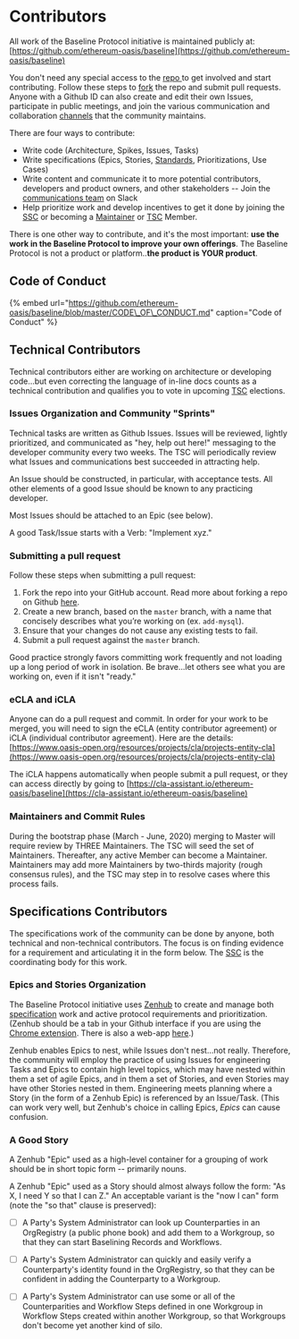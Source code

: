 # Contributors

All work of the Baseline Protocol initiative is maintained publicly at: [https://github.com/ethereum-oasis/baseline](https://github.com/ethereum-oasis/baseline)

You don't need any special access to the [repo ](https://github.com/ethereum-oasis/baseline) to get involved and start contributing.  Follow these steps to [fork](contributors.md#submitting-a-pull-request) the repo and submit pull requests. Anyone with a Github ID can also create and edit their own Issues, participate in public meetings, and join the various communication and collaboration [channels](community.md#connecting-with-each-other-directly) that the community maintains.

There are four ways to contribute: 

* Write code \(Architecture, Spikes, Issues, Tasks\)
* Write specifications \(Epics, Stories, [Standards](../baseline-protocol/standards/), Prioritizations, Use Cases\)
* Write content and communicate it to more potential contributors, developers and product owners, and other stakeholders -- Join the [communications team](https://ethereum-baseline.slack.com/archives/C011NCZ2ES1) on Slack
* Help prioritize work and develop incentives to get it done by joining the [SSC](ssc.md) or becoming a [Maintainer](members.md) or [TSC](tsc.md) Member.

There is one other way to contribute, and it's the most important: **use the work in the Baseline Protocol to improve your own offerings**. The Baseline Protocol is not a product or platform..**the product is YOUR product**. 

## Code of Conduct

{% embed url="https://github.com/ethereum-oasis/baseline/blob/master/CODE\_OF\_CONDUCT.md" caption="Code of Conduct" %}

## Technical Contributors

Technical contributors either are working on architecture or developing code...but even correcting the language of in-line docs counts as a technical contribution and qualifies you to vote in upcoming [TSC](community-leaders.md#your-technical-steering-committee) elections.

### Issues Organization and Community "Sprints"

Technical tasks are written as Github Issues. Issues will be reviewed, lightly prioritized, and communicated as "hey, help out here!" messaging to the developer community every two weeks. The TSC will periodically review what Issues and communications best succeeded in attracting help.

An Issue should be constructed, in particular, with acceptance tests. All other elements of a good Issue should be known to any practicing developer. 

Most Issues should be attached to an Epic \(see below\).

A good Task/Issue starts with a Verb: "Implement xyz."

### Submitting a pull request <a id="submitting-a-pull-request"></a>

Follow these steps when submitting a pull request:

1. Fork the repo into your GitHub account. Read more about forking a repo on Github [here](https://help.github.com/articles/fork-a-repo/).
2. Create a new branch, based on the `master` branch, with a name that concisely describes what you’re working on \(ex. `add-mysql`\).
3. Ensure that your changes do not cause any existing tests to fail.
4. Submit a pull request against the `master` branch.

Good practice strongly favors committing work frequently and not loading up a long period of work in isolation. Be brave...let others see what you are working on, even if it isn't "ready."

### eCLA and iCLA

Anyone can do a pull request and commit. In order for your work to be merged, you will need to sign the eCLA \(entity contributor agreement\) or iCLA \(individual contributor agreement\). Here are the details: [https://www.oasis-open.org/resources/projects/cla/projects-entity-cla](https://www.oasis-open.org/resources/projects/cla/projects-entity-cla)

The iCLA happens automatically when people submit a pull request, or they can access directly by going to [https://cla-assistant.io/ethereum-oasis/baseline](https://cla-assistant.io/ethereum-oasis/baseline)

### Maintainers and Commit Rules

During the bootstrap phase \(March - June, 2020\) merging to Master will require review by THREE Maintainers. The TSC will seed the set of Maintainers. Thereafter, any active Member can become a Maintainer. Maintainers may add more Maintainers by two-thirds majority \(rough consensus rules\), and the TSC may step in to resolve cases where this process fails. 

## Specifications Contributors

The specifications work of the community can be done by anyone, both technical and non-technical contributors. The focus is on finding evidence for a requirement and articulating it in the form below. The [SSC](community-leaders.md#your-specifications-steering-committee) is the coordinating body for this work.

### Epics and Stories Organization

The Baseline Protocol initiative uses [Zenhub](https://app.zenhub.com/workspaces/baseline-5e713dc4f555144d9d6d17f6/roadmap) to create and manage both [specification](https://github.com/ethereum-oasis/baseline/tree/master/radish34/ui#workspaces/baseline-5e713dc4f555144d9d6d17f6/roadmap?repos=239590893) work and active protocol requirements and prioritization. \(Zenhub should be a tab in your Github interface if you are using the [Chrome extension](https://chrome.google.com/webstore/detail/zenhub-for-github/ogcgkffhplmphkaahpmffcafajaocjbd?hl=en-US). There is also a web-app [here](https://app.zenhub.com/workspaces/baseline-5e713dc4f555144d9d6d17f6/roadmap).\)

Zenhub enables Epics to nest, while Issues don't nest...not really.  Therefore, the community will employ the practice of using Issues for engineering Tasks and Epics to contain high level topics, which may have nested within them a set of agile Epics, and in them a set of Stories, and even Stories may have other Stories nested in them.  Engineering meets planning where a Story \(in the form of a Zenhub Epic\) is referenced by an Issue/Task. \(This can work very well, but Zenhub's choice in calling Epics, _Epics_ can cause confusion.

### A Good Story

A Zenhub "Epic" used as a high-level container for a grouping of work should be in short topic form -- primarily nouns.

A Zenhub "Epic" used as a Story should almost always follow the form: "As X, I need Y so that I can Z."  An acceptable variant is the "now I can" form \(note the "so that" clause is preserved\): 

* [ ] A  Party's System Administrator can look up Counterparties in an OrgRegistry \(a public phone book\) and add them to a Workgroup, so that they can start Baselining Records and Workflows.
* [ ] A Party's System Administrator can quickly and easily verify a Counterparty's identity found in the OrgRegistry, so that they can be confident in adding the Counterparty to a Workgroup.
* [ ] A Party's System Administrator can use some or all of the Counterparities and Workflow Steps defined in one Workgroup in Workflow Steps created within another Workgroup, so that Workgroups don't become yet another kind of silo. 



